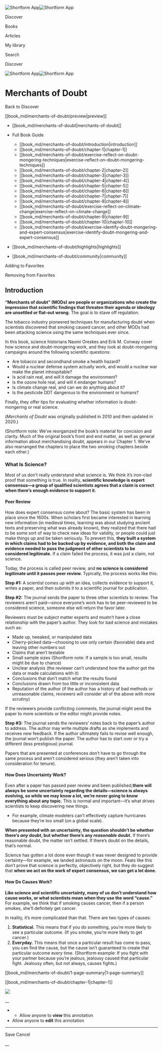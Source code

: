 ![Shortform App](/img/logo.36a2399e.svg)![Shortform App](/img/logo-dark.70c1b072.svg)

Discover

Books

Articles

My library

Search

Discover

![Shortform App](/img/logo.36a2399e.svg)![Shortform App](/img/logo-dark.70c1b072.svg)

# Merchants of Doubt

Back to Discover

[[book_md/merchants-of-doubt/preview|preview]]

  * [[book_md/merchants-of-doubt|merchants-of-doubt]]
  * Full Book Guide

    * [[book_md/merchants-of-doubt/introduction|introduction]]
    * [[book_md/merchants-of-doubt/chapter-1|chapter-1]]
    * [[book_md/merchants-of-doubt/exercise-reflect-on-doubt-mongering-techniques|exercise-reflect-on-doubt-mongering-techniques]]
    * [[book_md/merchants-of-doubt/chapter-2|chapter-2]]
    * [[book_md/merchants-of-doubt/chapter-3|chapter-3]]
    * [[book_md/merchants-of-doubt/chapter-4|chapter-4]]
    * [[book_md/merchants-of-doubt/chapter-5|chapter-5]]
    * [[book_md/merchants-of-doubt/chapter-6|chapter-6]]
    * [[book_md/merchants-of-doubt/chapter-7|chapter-7]]
    * [[book_md/merchants-of-doubt/chapter-8|chapter-8]]
    * [[book_md/merchants-of-doubt/exercise-reflect-on-climate-change|exercise-reflect-on-climate-change]]
    * [[book_md/merchants-of-doubt/chapter-9|chapter-9]]
    * [[book_md/merchants-of-doubt/chapter-10|chapter-10]]
    * [[book_md/merchants-of-doubt/exercise-identify-doubt-mongering-and-expert-consensus|exercise-identify-doubt-mongering-and-expert-consensus]]
  * [[book_md/merchants-of-doubt/highlights|highlights]]
  * [[book_md/merchants-of-doubt/community|community]]



Adding to Favorites 

Removing from Favorites 

## Introduction

**“Merchants of doubt” (MODs) are people or organizations who create the impression that scientific findings that threaten their agenda or ideology are unsettled or flat-out wrong.** The goal is to stave off regulation.

The tobacco industry pioneered techniques for manufacturing doubt when scientists discovered that smoking caused cancer, and other MODs had been attacking science using the same techniques ever since.

In this book, science historians Naomi Oreskes and Erik M. Conway cover how science and doubt-mongering work, and they look at doubt-mongering campaigns around the following scientific questions:

  * Are tobacco and secondhand smoke a health hazard?
  * Would a nuclear defense system actually work, and would a nuclear war make the planet inhospitable?
  * Is acid rain real, and will it damage the environment?
  * Is the ozone hole real, and will it endanger humans?
  * Is climate change real, and can we do anything about it?
  * Is the pesticide DDT dangerous to the environment or humans?



Finally, they offer tips for evaluating whether information is doubt-mongering or real science.

(_Merchants of Doubt_ was originally published in 2010 and then updated in 2020.)

(Shortform note: We’ve reorganized the book’s material for concision and clarity. Much of the original book’s front and end matter, as well as general information about merchandising doubt, appears in our Chapter 1. We’ve also rearranged the chapters to place the two smoking chapters beside each other.)

### What Is Science?

Most of us don’t really understand what science is. We think it’s iron-clad proof that something is true. In reality, **scientific knowledge is expert consensus—a group of qualified scientists agrees that a claim is correct when there’s enough evidence to support it.**

#### Peer Review

How does expert consensus come about? The basic system has been in place since the 1600s. When scholars first became interested in learning new information (in medieval times, learning was about studying ancient texts and preserving what was already known), they realized that there had to be some sort of way to check new ideas for validity, or people could just make things up and be taken seriously. To prevent this, **they built a system in which claims had to be backed up by evidence, and both the claim and evidence needed to pass the judgment of other scientists to be considered legitimate.** If a claim failed the process, it was just a claim, not science.

Today, the process is called peer review, and **no science is considered legitimate until it passes peer review.** Typically, the process works like this:

**Step #1:** A scientist comes up with an idea, collects evidence to support it, writes a paper, and then submits it to a scientific journal for publication.

**Step #2:** The journal sends the paper to three other scientists to review. The reviewers aren’t paid—since everyone’s work has to be peer-reviewed to be considered science, someone else will return the favor later.

Reviewers must be subject matter experts and mustn’t have a close relationship with the paper’s author. They look for bad science and mistakes such as:

  * Made up, tweaked, or manipulated data
  * Cherry-picked data—choosing to use only certain (favorable) data and leaving other numbers out
  * Claims that aren’t testable
  * Small sample sizes (Shortform note: If a sample is too small, results might be due to chance)
  * Unclear analysis (the reviewer can’t understand how the author got the data or made calculations with it)
  * Conclusions that don’t match what the results found
  * Conclusions drawn from too little or inconsistent data
  * Reputation of the author (if the author has a history of bad methods or unreasonable claims, reviewers will consider all of the above with more scrutiny)



If the reviewers provide conflicting comments, the journal might send the paper to more scientists or the editor might provide notes.

**Step #3:** The journal sends the reviewers’ notes back to the paper’s author to address. The author may write multiple drafts as she implements and receives new feedback. If the author ultimately fails to revise well enough, the journal won’t publish the paper. The author has to start over or try a different (less prestigious) journal.

Papers that are presented at conferences don’t have to go through the same process and aren’t considered serious (they aren’t taken into consideration for tenure).

#### How Does Uncertainty Work?

Even after a paper has passed peer review and been published,**there will always be some uncertainty regarding the details—science is always evolving, so while we may know a lot, we’re never going to know everything about any topic.** This is normal and important—it’s what drives scientists to keep discovering new things.

  * For example, climate modelers can’t effectively capture hurricanes because they’re too small (on a global scale). 



**When presented with an uncertainty, the question shouldn’t be whether there’s _any_ doubt, but whether there’s any _reasonable_ doubt.** If there’s reasonable doubt, the matter isn’t settled. If there’s doubt on the details, that’s normal.

Science has gotten a lot done even though it was never designed to provide certainty—for example, we landed astronauts on the moon. Feats like this don’t prove that science is perfectly, objectively right, but they do suggest that **when we act on the work of expert consensus, we can get a lot done.**

#### How Do Causes Work?

**Like science and scientific uncertainty, many of us don’t understand how cause works, or what scientists mean when they use the word “cause.”** For example, we think that if smoking causes cancer, then if a person smokes, she’ll definitely get cancer.

In reality, it’s more complicated than that. There are two types of causes:

  1. **Statistical.** This means that if you do something, you’re more likely to see a particular outcome. (If you smoke, you’re more likely to get cancer.)
  2. **Everyday.** This means that once a particular result has come to pass, you can find the cause, but the cause isn’t guaranteed to create that particular outcome every time. (Shortform example: If you fight with your partner because you’re jealous, jealousy caused that particular fight. Jealousy often, but not always, causes fights.)



[[book_md/merchants-of-doubt/1-page-summary|1-page-summary]]

[[book_md/merchants-of-doubt/chapter-1|chapter-1]]

![](https://bat.bing.com/action/0?ti=56018282&Ver=2&mid=ba198b55-65b2-401c-a3b1-64e1bde95ae3&sid=f30c5e70639211ee87d33f0876d93783&vid=f30c9700639211eeb3a75d830392c94f&vids=0&msclkid=N&pi=0&lg=en-US&sw=800&sh=600&sc=24&nwd=1&tl=Shortform%20%7C%20Book&p=https%3A%2F%2Fwww.shortform.com%2Fapp%2Fbook%2Fmerchants-of-doubt%2Fintroduction&r=&lt=584&evt=pageLoad&sv=1&rn=813908)

__

  *   * Allow anyone to **view** this annotation
  * Allow anyone to **edit** this annotation



* * *

Save Cancel

__



